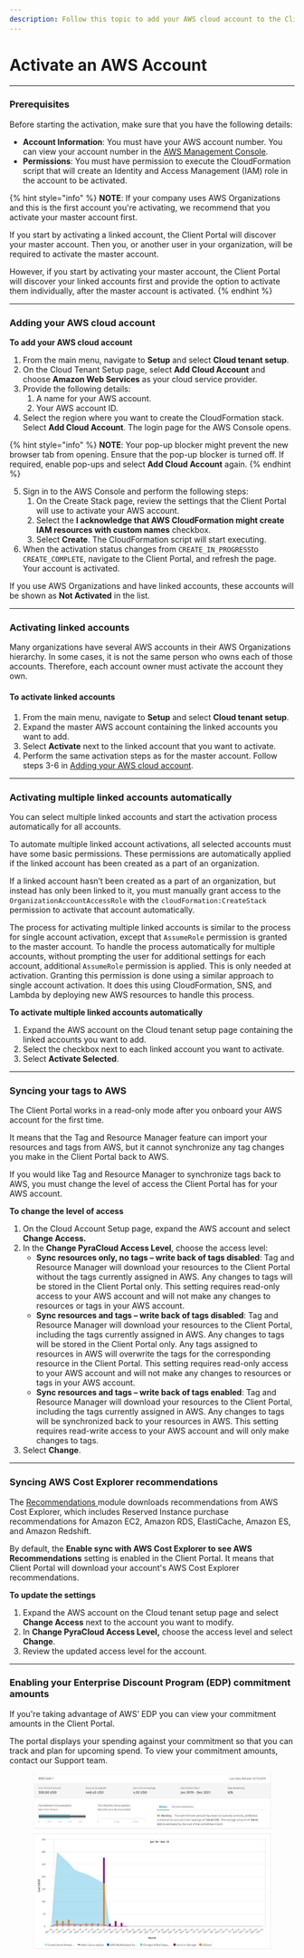 ```yaml
---
description: Follow this topic to add your AWS cloud account to the Client Portal.
---
```


# Activate an AWS Account

***

### Prerequisites <a href="#before-you-start" id="before-you-start"></a>

Before starting the activation, make sure that you have the following details:

* **Account Information**: You must have your AWS account number. You can view your account number in the [AWS Management Console](https://console.aws.amazon.com/console/).&#x20;
* **Permissions**: You must have permission to execute the CloudFormation script that will create an Identity and Access Management (IAM) role in the account to be activated.

{% hint style="info" %}
**NOTE**: If your company uses AWS Organizations and this is the first account you're activating, we recommend that you activate your master account first.&#x20;

If you start by activating a linked account, the Client Portal will discover your master account. Then you, or another user in your organization, will be required to activate the master account.&#x20;

However, if you start by activating your master account, the Client Portal will discover your linked accounts first and provide the option to activate them individually, after the master account is activated.
{% endhint %}



***

### Adding your AWS cloud account <a href="#activate-your-aws-cloud-account" id="activate-your-aws-cloud-account"></a>

**To add your AWS cloud account**

1. From the main menu, navigate to **Setup** and select **Cloud tenant setup**.
2. On the Cloud Tenant Setup page, select **Add Cloud Account** and choose **Amazon Web Services** as your cloud service provider.
3. Provide the following details:
   1. A name for your AWS account.
   2. Your AWS account ID.&#x20;
4. Select the region where you want to create the CloudFormation stack. Select **Add Cloud Account**. The login page for the AWS Console opens.&#x20;

{% hint style="info" %}
**NOTE**: Your pop-up blocker might prevent the new browser tab from opening. Ensure that the pop-up blocker is turned off. If required, enable pop-ups and select **Add Cloud Account** again.
{% endhint %}

5. Sign in to the AWS Console and perform the following steps:
   1. On the Create Stack page, review the settings that the Client Portal will use to activate your AWS account.&#x20;
   2. Select the **I acknowledge that AWS CloudFormation might create IAM resources with custom names** checkbox.
   3. Select **Create**. The CloudFormation script will start executing.
6. When the activation status changes from `CREATE_IN_PROGRESS`to `CREATE_COMPLETE`, navigate to the Client Portal, and refresh the page. Your account is activated.&#x20;

If you use AWS Organizations and have linked accounts, these accounts will be shown as **Not Activated** in the list.

***

### Activating linked accounts

Many organizations have several AWS accounts in their AWS Organizations hierarchy. In some cases, it is not the same person who owns each of those accounts. Therefore, each account owner must activate the account they own.

#### To activate linked accounts <a href="#next-steps" id="next-steps"></a>

1. From the main menu, navigate to **Setup** and select **Cloud tenant setup**.
2. Expand the master AWS account containing the linked accounts you want to add.&#x20;
3. Select **Activate** next to the linked account that you want to activate.
4. Perform the same activation steps as for the master account. Follow steps 3-6 in [Adding your AWS cloud account](activate-an-aws-account.md#activate-your-aws-cloud-account).

***

### Activating multiple linked accounts automatically <a href="#add-multiple-linked-accounts" id="add-multiple-linked-accounts"></a>

You can select multiple linked accounts and start the activation process automatically for all accounts.

To automate multiple linked account activations, all selected accounts must have some basic permissions. These permissions are automatically applied if the linked account has been created as a part of an organization.

If a linked account hasn’t been created as a part of an organization, but instead has only been linked to it, you must manually grant access to the `OrganizationAccountAccessRole` with the `cloudFormation:CreateStack` permission to activate that account automatically.

The process for activating multiple linked accounts is similar to the process for single account activation, except that  `AssumeRole` permission is granted to the master account. To handle the process automatically for multiple accounts, without prompting the user for additional settings for each account, additional `AssumeRole` permission is applied. This is only needed at activation. Granting this permission is done using a similar approach to single account activation. It does this using CloudFormation, SNS, and Lambda by deploying new AWS resources to handle this process.

**To activate multiple linked accounts automatically**

1. Expand the AWS account on the Cloud tenant setup page containing the linked accounts you want to add.
2. Select the checkbox next to each linked account you want to activate.
3. Select **Activate Selected**.

***

### Syncing your tags to AWS

The Client Portal works in a read-only mode after you onboard your AWS account for the first time.

It means that the Tag and Resource Manager feature can import your resources and tags from AWS, but it cannot synchronize any tag changes you make in the Client Portal back to AWS.

If you would like Tag and Resource Manager to synchronize tags back to AWS, you must change the level of access the Client Portal has for your AWS account.

**To change the level of access**

1. On the Cloud Account Setup page, expand the AWS account and select **Change Access.**
2. In the **Change PyraCloud Access Level**, choose the access level:
   * **Sync resources only, no tags – write back of tags disabled**: Tag and Resource Manager will download your resources to the Client Portal without the tags currently assigned in AWS. Any changes to tags will be stored in the Client Portal only. This setting requires read-only access to your AWS account and will not make any changes to resources or tags in your AWS account.
   * **Sync resources and tags – write back of tags disabled**: Tag and Resource Manager will download your resources to the Client Portal, including the tags currently assigned in AWS. Any changes to tags will be stored in the Client Portal only. Any tags assigned to resources in AWS will overwrite the tags for the corresponding resource in the Client Portal. This setting requires read-only access to your AWS account and will not make any changes to resources or tags in your AWS account.
   * **Sync resources and tags – write back of tags enabled**: Tag and Resource Manager will download your resources to the Client Portal, including the tags currently assigned in AWS. Any changes to tags will be synchronized back to your resources in AWS. This setting requires read-write access to your AWS account and will only make changes to tags.
3. Select **Change**.

***

### Syncing AWS Cost Explorer recommendations <a href="#sync-aws-cost-explorer-recommendations" id="sync-aws-cost-explorer-recommendations"></a>

The [Recommendations ](../../spend-management/recommendations/view-recommendations.md)module downloads recommendations from AWS Cost Explorer, which includes Reserved Instance purchase recommendations for Amazon EC2, Amazon RDS, ElastiCache, Amazon ES, and Amazon Redshift.&#x20;

By default, the **Enable sync with AWS Cost Explorer to see AWS Recommendations** setting is enabled in the Client Portal. It means that Client Portal will download your account's AWS Cost Explorer recommendations.

**To update the settings**

1. Expand the AWS account on the Cloud tenant setup page and select **Change Access** next to the account you want to modify.
2. In **Change PyraCloud Access Level,** choose the access level and select **Change**.
3. Review the updated access level for the account.

***

### **Enabling your Enterprise Discount Program (EDP) commitment amounts** <a href="#enableyour-enterprise-discount-program-edp-commitment-amounts-in-pyracloud" id="enableyour-enterprise-discount-program-edp-commitment-amounts-in-pyracloud"></a>

If you're taking advantage of AWS’ EDP you can view your commitment amounts in the Client Portal.&#x20;

The portal displays your spending against your commitment so that you can track and plan for upcoming spend. To view your commitment amounts, contact our Support team.

<figure><img src="../../.gitbook/assets/EDP-AWS-Image.jpg" alt=""><figcaption></figcaption></figure>
